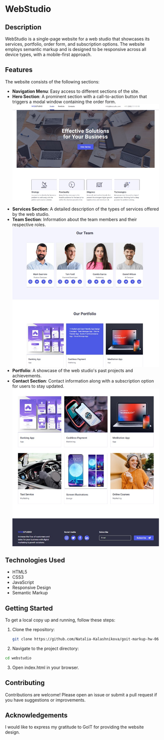 # WebStudio

## Description

WebStudio is a single-page website for a web studio that showcases its services,
portfolio, order form, and subscription options. The website employs semantic
markup and is designed to be responsive across all device types, with a
mobile-first approach.

## Features

The website consists of the following sections:

- **Navigation Menu**: Easy access to different sections of the site.
- **Hero Section**: A prominent section with a call-to-action button that
  triggers a modal window containing the order form.
  ![Navigation](https://github.com/Natalia-Kalashnikova/goit-markup-hw-06/blob/main/images/Screenshot_1.jpg)
- **Services Section**: A detailed description of the types of services offered
  by the web studio.
- **Team Section**: Information about the team members and their respective
  roles.
  ![Team](https://github.com/Natalia-Kalashnikova/goit-markup-hw-06/blob/main/images/Screenshot_2.jpg)
- **Portfolio**: A showcase of the web studio's past projects and achievements.
- **Contact Section**: Contact information along with a subscription option for
  users to stay updated.
  ![Portfolio](https://github.com/Natalia-Kalashnikova/goit-markup-hw-06/blob/main/images/Screenshot_3.jpg)

## Technologies Used

- HTML5
- CSS3
- JavaScript
- Responsive Design
- Semantic Markup

## Getting Started

To get a local copy up and running, follow these steps:

1. Clone the repository:

   ```bash
   git clone https://github.com/Natalia-Kalashnikova/goit-markup-hw-06
   ```

2. Navigate to the project directory:

```bash
cd webstudio
```

3. Open index.html in your browser.

## Contributing

Contributions are welcome! Please open an issue or submit a pull request if you
have suggestions or improvements.

## Acknowledgements

I would like to express my gratitude to GoIT for providing the website design.
